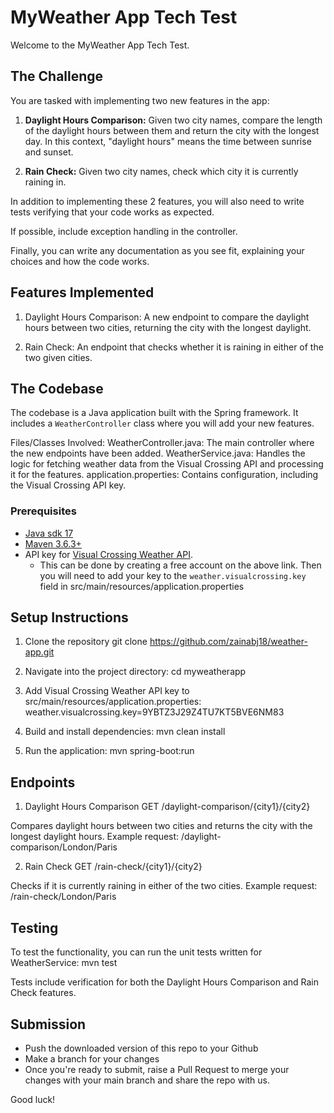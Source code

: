 # MyWeather App Tech Test

Welcome to the MyWeather App Tech Test.

## The Challenge

You are tasked with implementing two new features in the app:

1. **Daylight Hours Comparison:** Given two city names, compare the length of the daylight hours between them and return the city with the longest day. In this context, "daylight hours" means the time between sunrise and sunset.

2. **Rain Check:** Given two city names, check which city it is currently raining in.

In addition to implementing these 2 features, you will also need to write tests verifying that your code works as expected.

If possible, include exception handling in the controller.

Finally, you can write any documentation as you see fit, explaining your choices and how the code works.

## Features Implemented 
1. Daylight Hours Comparison: A new endpoint to compare the daylight hours between two cities, returning the city with the longest daylight.

2. Rain Check: An endpoint that checks whether it is raining in either of the two given cities.

## The Codebase

The codebase is a Java application built with the Spring framework. It includes a `WeatherController` class where you will add your new features.

Files/Classes Involved:
WeatherController.java: The main controller where the new endpoints have been added.
WeatherService.java: Handles the logic for fetching weather data from the Visual Crossing API and processing it for the features.
application.properties: Contains configuration, including the Visual Crossing API key.

### Prerequisites

- [Java sdk 17](https://openjdk.java.net/projects/jdk/17/)
- [Maven 3.6.3+](https://maven.apache.org/install.html)
- API key for [Visual Crossing Weather API](https://www.visualcrossing.com/weather-data-editions). 
  - This can be done by creating a free account on the above link. Then you will need to add your key to the `weather.visualcrossing.key` field in src/main/resources/application.properties

## Setup Instructions

1. Clone the repository
git clone https://github.com/zainabj18/weather-app.git 

2. Navigate into the project directory:
cd myweatherapp

3. Add Visual Crossing Weather API key to src/main/resources/application.properties:
weather.visualcrossing.key=9YBTZ3J29Z4TU7KT5BVE6NM83

4. Build and install dependencies:
mvn clean install

5. Run the application:
mvn spring-boot:run


## Endpoints 
1. Daylight Hours Comparison
GET /daylight-comparison/{city1}/{city2}

Compares daylight hours between two cities and returns the city with the longest daylight hours.
Example request: /daylight-comparison/London/Paris

2. Rain Check
GET /rain-check/{city1}/{city2}

Checks if it is currently raining in either of the two cities.
Example request: /rain-check/London/Paris


## Testing
To test the functionality, you can run the unit tests written for WeatherService:
mvn test

Tests include verification for both the Daylight Hours Comparison and Rain Check features.

## Submission

* Push the downloaded version of this repo to your Github
* Make a branch for your changes
* Once you're ready to submit, raise a Pull Request to merge your changes with your main branch and share the repo with us.

Good luck!
